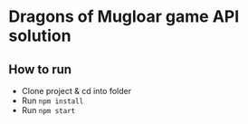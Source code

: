 # Dragons of Mugloar game API solution

## How to run

* Clone project & cd into folder
* Run ```npm install```
* Run ```npm start```
